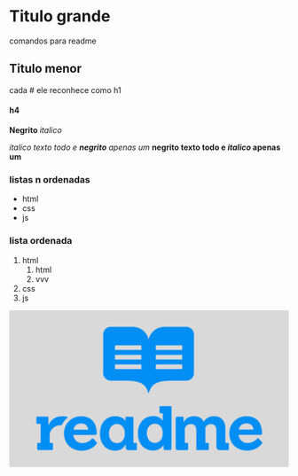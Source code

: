 # Titulo grande

comandos para readme

## Titulo menor

cada # ele reconhece como h1

#### h4
**Negrito**  *italico*

_italico texto todo e **negrito** apenas um_
**negrito texto todo e _italico_ apenas um**

### listas n ordenadas

* html
* css
* js

### lista ordenada

1. html
      1. html
      2. vvv
2. css
3. js

![Como colocar imagem](img/readmeImg.png)
